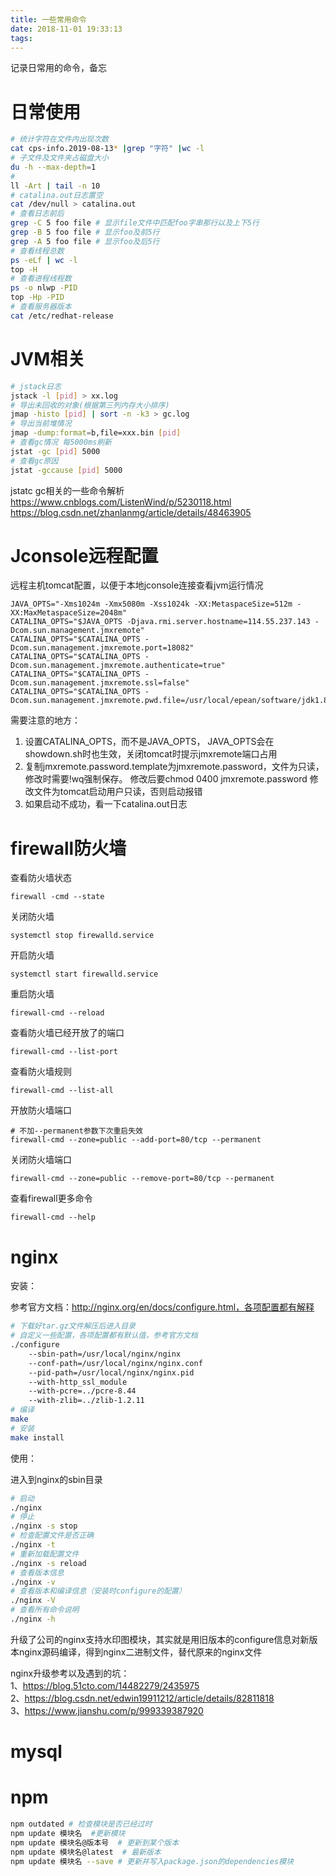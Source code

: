 ```yaml
---
title: 一些常用命令
date: 2018-11-01 19:33:13
tags:
---
```

记录日常用的命令，备忘

<!--more-->

# 日常使用

```bash
# 统计字符在文件内出现次数
cat cps-info.2019-08-13* |grep "字符" |wc -l
# 子文件及文件夹占磁盘大小
du -h --max-depth=1
# 
ll -Art | tail -n 10
# catalina.out日志置空
cat /dev/null > catalina.out
# 查看日志前后
grep -C 5 foo file # 显示file文件中匹配foo字串那行以及上下5行
grep -B 5 foo file # 显示foo及前5行
grep -A 5 foo file # 显示foo及后5行
# 查看线程总数
ps -eLf | wc -l
top -H
# 查看进程线程数
ps -o nlwp -PID
top -Hp -PID
# 查看服务器版本
cat /etc/redhat-release
```

# JVM相关

```bash
# jstack日志
jstack -l [pid] > xx.log 
# 导出未回收的对象(根据第三列内存大小排序)
jmap -histo [pid] | sort -n -k3 > gc.log
# 导出当前堆情况
jmap -dump:format=b,file=xxx.bin [pid]
# 查看gc情况 每5000ms刷新
jstat -gc [pid] 5000
# 查看gc原因
jstat -gccause [pid] 5000
```

jstatc gc相关的一些命令解析  
https://www.cnblogs.com/ListenWind/p/5230118.html  
https://blog.csdn.net/zhanlanmg/article/details/48463905

# Jconsole远程配置

远程主机tomcat配置，以便于本地jconsole连接查看jvm运行情况

```
JAVA_OPTS="-Xms1024m -Xmx5080m -Xss1024k -XX:MetaspaceSize=512m -XX:MaxMetaspaceSize=2048m"
CATALINA_OPTS="$JAVA_OPTS -Djava.rmi.server.hostname=114.55.237.143 -Dcom.sun.management.jmxremote"
CATALINA_OPTS="$CATALINA_OPTS -Dcom.sun.management.jmxremote.port=18082"
CATALINA_OPTS="$CATALINA_OPTS -Dcom.sun.management.jmxremote.authenticate=true"
CATALINA_OPTS="$CATALINA_OPTS -Dcom.sun.management.jmxremote.ssl=false"
CATALINA_OPTS="$CATALINA_OPTS -Dcom.sun.management.jmxremote.pwd.file=/usr/local/epean/software/jdk1.8.0_181/jre/lib/management/jmxremote.password"
```

需要注意的地方：  

1. 设置CATALINA_OPTS，而不是JAVA_OPTS， JAVA_OPTS会在showdown.sh时也生效，关闭tomcat时提示jmxremote端口占用
2. 复制jmxremote.password.template为jmxremote.password，文件为只读，修改时需要!wq强制保存。 修改后要chmod 0400 jmxremote.password 修改文件为tomcat启动用户只读，否则启动报错
3. 如果启动不成功，看一下catalina.out日志

# firewall防火墙

查看防火墙状态
```
firewall -cmd --state
```
关闭防火墙
```
systemctl stop firewalld.service
```
开启防火墙
```
systemctl start firewalld.service
```
重启防火墙
```
firewall-cmd --reload
```
查看防火墙已经开放了的端口
```
firewall-cmd --list-port
```
查看防火墙规则
```
firewall-cmd --list-all
```
开放防火墙端口
```
# 不加--permanent参数下次重启失效
firewall-cmd --zone=public --add-port=80/tcp --permanent
```
关闭防火墙端口
```
firewall-cmd --zone=public --remove-port=80/tcp --permanent
```
查看firewall更多命令
```
firewall-cmd --help
```
# nginx

安装：  

参考官方文档：http://nginx.org/en/docs/configure.html，各项配置都有解释

```bash
# 下载好tar.gz文件解压后进入目录
# 自定义一些配置，各项配置都有默认值，参考官方文档
./configure
    --sbin-path=/usr/local/nginx/nginx
    --conf-path=/usr/local/nginx/nginx.conf
    --pid-path=/usr/local/nginx/nginx.pid
    --with-http_ssl_module
    --with-pcre=../pcre-8.44
    --with-zlib=../zlib-1.2.11
# 编译
make
# 安装
make install
```

使用：  

进入到nginx的sbin目录

```bash
# 启动
./nginx
# 停止
./nginx -s stop
# 检查配置文件是否正确
./nginx -t
# 重新加载配置文件
./nginx -s reload
# 查看版本信息
./nginx -v
# 查看版本和编译信息（安装时configure的配置）
./nginx -V
# 查看所有命令说明
./nginx -h
```

升级了公司的nginx支持水印图模块，其实就是用旧版本的configure信息对新版本nginx源码编译，得到nginx二进制文件，替代原来的nginx文件  

nginx升级参考以及遇到的坑：  
1、https://blog.51cto.com/14482279/2435975  
2、https://blog.csdn.net/edwin19911212/article/details/82811818  
3、https://www.jianshu.com/p/999339387920

# mysql



# npm

```bash
npm outdated # 检查模块是否已经过时
npm update 模块名  #更新模块
npm update 模块名@版本号  # 更新到某个版本
npm update 模块名@latest  # 最新版本
npm update 模块名 --save # 更新并写入package.json的dependencies模块
```



